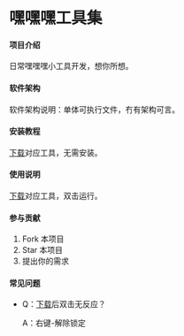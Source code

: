 
# 嘿嘿嘿工具集

#### 项目介绍
日常嘿嘿嘿小工具开发，想你所想。

#### 软件架构
软件架构说明：单体可执行文件，冇有架构可言。

#### 安装教程
[下载](https://github.com/wangmutan/heiheihei/releases)对应工具，无需安装。

#### 使用说明
[下载](https://github.com/wangmutan/heiheihei/releases)对应工具，双击运行。

#### 参与贡献

1. Fork 本项目
2. Star 本项目
3. 提出你的需求

#### 常见问题

- Q：[下载](https://github.com/wangmutan/heiheihei/releases)后双击无反应？

  A：右键-解除锁定
  
